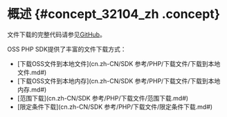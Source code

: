 # 概述 {#concept_32104_zh .concept}

文件下载的完整代码请参见[GitHub](https://github.com/aliyun/aliyun-oss-php-sdk/blob/master/samples/Object.php)。

OSS PHP SDK提供了丰富的文件下载方式：

-   [下载OSS文件到本地文件](cn.zh-CN/SDK 参考/PHP/下载文件/下载到本地文件.md#) 
-   [下载OSS文件到本地内存](cn.zh-CN/SDK 参考/PHP/下载文件/下载到本地内存.md#) 
-   [范围下载](cn.zh-CN/SDK 参考/PHP/下载文件/范围下载.md#) 
-   [限定条件下载](cn.zh-CN/SDK 参考/PHP/下载文件/限定条件下载.md#) 

